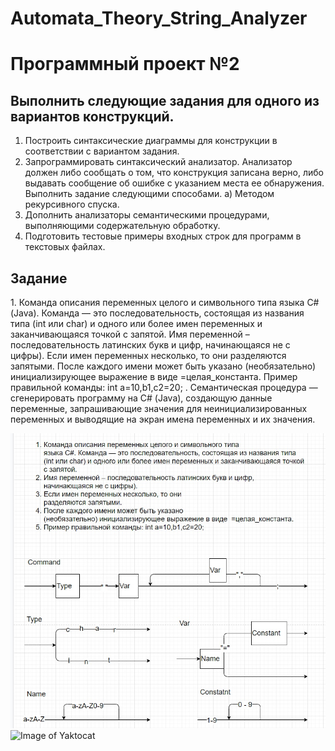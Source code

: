 # Automata_Theory_String_Analyzer
# Программный проект №2
<h2>Выполнить следующие задания для одного из вариантов конструкций.</h2>

1. Построить синтаксические диаграммы для конструкции в соответствии с вариантом задания.
2. Запрограммировать синтаксический анализатор. Анализатор должен либо сообщать о том, что конструкция записана верно, либо выдавать сообщение об ошибке с указанием места ее обнаружения. Выполнить задание следующими способами.
a) Методом рекурсивного спуска.
3. Дополнить анализаторы семантическими процедурами, выполняющими содержательную обработку.
4. Подготовить тестовые примеры входных строк для программ в текстовых файлах.

<h2>Задание</h2>
1. Команда описания переменных целого и символьного типа языка С# (Java). Команда — это последовательность, состоящая из названия типа (int или char) и одного или более имен переменных и заканчивающаяся точкой с запятой. Имя переменной – последовательность латинских букв и цифр, начинающаяся не с цифры). Если имен переменных несколько, то они разделяются запятыми. После каждого имени может быть указано (необязательно) инициализирующее выражение в виде =целая_константа. Пример правильной команды: int a=10,b1,c2=20; . Семантическая процедура — сгенерировать программу на С# (Java), создающую данные переменные, запрашивающие значения для неинициализированных переменных и выводящие на экран имена переменных и их значения.

![Syntax diagram image](https://github.com/Bakkun/Automata_Theory_String_Analyzer/blob/master/src/information/Task.jpg)
![Image of Yaktocat](https://octodex.github.com/images/yaktocat.png)
